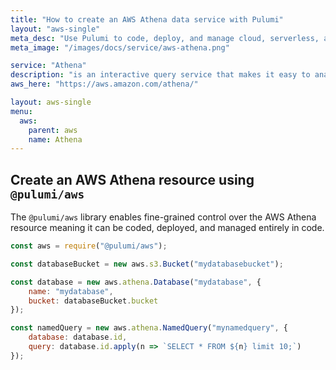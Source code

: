 ```yaml
---
title: "How to create an AWS Athena data service with Pulumi"
layout: "aws-single"
meta_desc: "Use Pulumi to code, deploy, and manage cloud, serverless, and container apps and infrastructure"
meta_image: "/images/docs/service/aws-athena.png"

service: "Athena"
description: "is an interactive query service that makes it easy to analyze data in Amazon S3 using standard SQL"
aws_here: "https://aws.amazon.com/athena/"

layout: aws-single
menu:
  aws:
    parent: aws
    name: Athena
---
```


## Create an AWS Athena resource using `@pulumi/aws`

The `@pulumi/aws` library enables fine-grained control over the AWS Athena resource meaning it can be coded, deployed, and managed entirely in code.

```javascript
const aws = require("@pulumi/aws");

const databaseBucket = new aws.s3.Bucket("mydatabasebucket");

const database = new aws.athena.Database("mydatabase", {
    name: "mydatabase",
    bucket: databaseBucket.bucket
});

const namedQuery = new aws.athena.NamedQuery("mynamedquery", {
    database: database.id,
    query: database.id.apply(n => `SELECT * FROM ${n} limit 10;`)
});
```
